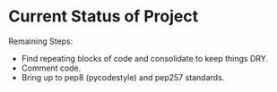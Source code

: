 # Current Status of Project

Remaining Steps:
- Find repeating blocks of code and consolidate to keep things DRY.
- Comment code.
- Bring up to pep8 (pycodestyle) and pep257 standards.